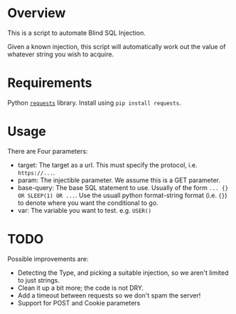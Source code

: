 # Overview

This is a script to automate Blind SQL Injection.

Given a known injection, this script will automatically work out the value of whatever string you wish to acquire.


# Requirements

Python [`requests`](http://docs.python-requests.org/en/master/) library.
Install using `pip install requests`.

# Usage

There are Four parameters:
* target: The target as a url. This must specify the protocol, i.e. `https://...`.
* param: The injectible parameter. We assume this is a GET parameter.
* base-query: The base SQL statement to use. Usually of the form `... {} OR SLEEP(1) OR ...`. Use the usuall python format-string format (i.e. `{}`) to denote where you want the conditional to go.
* var: The variable you want to test. e.g. `USER()`


# TODO

Possible improvements are:
* Detecting the Type, and picking a suitable injection, so we aren't limited to just strings.
* Clean it up a bit more; the code is not DRY.
* Add a timeout between requests so we don't spam the server!
* Support for POST and Cookie parameters
